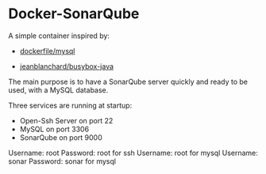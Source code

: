 Docker-SonarQube
================

A simple container inspired by:

- [dockerfile/mysql](https://registry.hub.docker.com/u/dockerfile/mysql/)

- [jeanblanchard/busybox-java](https://registry.hub.docker.com/u/jeanblanchard/busybox-java/)

The main purpose is to have a SonarQube server quickly and ready to be used, with a MySQL database.

Three services are running at startup:
- Open-Ssh Server on port 22
- MySQL on port 3306
- SonarQube on port 9000

Username: root   Password: root   for ssh
Username: root 					  for mysql
Username: sonar  Password: sonar  for mysql